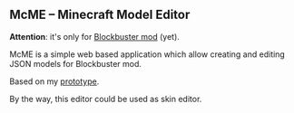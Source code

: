 ## McME – Minecraft Model Editor

**Attention**: it's only for [Blockbuster mod](http://github.com/mchorse/blockbuster) (yet).

McME is a simple web based application which allow creating and editing JSON 
models for Blockbuster mod.

Based on my [prototype](https://gist.github.com/mchorse/b567a0fbd0f9b8f80ed480c36cfea22b).

By the way, this editor could be used as skin editor.